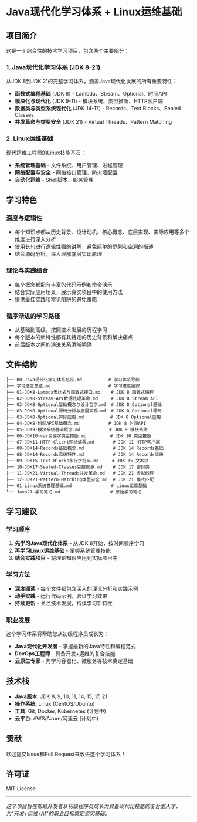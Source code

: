 # Java现代化学习体系 + Linux运维基础

## 项目简介

这是一个综合性的技术学习项目，包含两个主要部分：

### 1. Java现代化学习体系 (JDK 8-21)
从JDK 8到JDK 21的完整学习体系，涵盖Java现代化发展的所有重要特性：

- **函数式编程基础** (JDK 8) - Lambda、Stream、Optional、时间API
- **模块化与现代化** (JDK 9-11) - 模块系统、类型推断、HTTP客户端  
- **数据类与类型系统现代化** (JDK 14-17) - Records、Text Blocks、Sealed Classes
- **并发革命与类型安全** (JDK 21) - Virtual Threads、Pattern Matching

### 2. Linux运维基础
现代运维工程师的Linux技能基石：

- **系统管理基础** - 文件系统、用户管理、进程管理
- **网络配置与安全** - 网络接口管理、防火墙配置
- **自动化运维** - Shell脚本、服务管理

## 学习特色

### 深度与逻辑性
- 每个知识点都从历史背景、设计动机、核心概念、底层实现、实际应用等多个维度进行深入分析
- 使用长句进行逻辑性强的讲解，避免简单的罗列和空洞的描述
- 结合源码分析，深入理解底层实现原理

### 理论与实践结合
- 每个概念都配有丰富的代码示例和命令演示
- 结合实际应用场景，展示真实项目中的使用方法
- 提供最佳实践和常见陷阱的避免策略

### 循序渐进的学习路径
- 从基础到高级，按照技术发展的历程学习
- 每个版本的新特性都有其特定的历史背景和解决痛点
- 前后版本之间的演进关系清晰明确

## 文件结构

```
├── 00-Java现代化学习体系总览.md          # 学习体系导航
├── 学习进度总结.md                      # 学习进度跟踪
├── 01-JDK8-Lambda表达式与函数式接口.md    # JDK 8 函数式编程
├── 02-JDK8-Stream-API数据处理革命.md     # JDK 8 Stream API
├── 03-JDK8-Optional基础概念与设计哲学.md  # JDK 8 Optional基础
├── 03-JDK8-Optional源码分析与底层实现.md  # JDK 8 Optional源码
├── 03-JDK8-Optional实际应用.md          # JDK 8 Optional应用
├── 04-JDK8-时间API基础概念.md           # JDK 8 时间API
├── 05-JDK9-模块系统基础概念.md           # JDK 9 模块系统
├── 06-JDK10-var关键字类型推断.md         # JDK 10 类型推断
├── 07-JDK11-HTTP-Client网络编程.md       # JDK 11 HTTP客户端
├── 08-JDK14-Records基础概念.md           # JDK 14 Records基础
├── 08-JDK14-Records高级特性.md           # JDK 14 Records高级
├── 09-JDK15-Text-Blocks多行字符串.md     # JDK 15 文本块
├── 10-JDK17-Sealed-Classes受控继承.md    # JDK 17 密封类
├── 11-JDK21-Virtual-Threads并发革命.md   # JDK 21 虚拟线程
├── 12-JDK21-Pattern-Matching类型安全.md  # JDK 21 模式匹配
├── 01-Linux系统管理基础.md               # Linux运维基础
└── Java21-学习笔记.md                   # 原始学习笔记
```

## 学习建议

### 学习顺序
1. **先学习Java现代化体系** - 从JDK 8开始，按时间顺序学习
2. **再学习Linux运维基础** - 掌握系统管理技能
3. **结合实践项目** - 将理论知识应用到实际项目中

### 学习方法
- **深度阅读** - 每个文件都包含深入的理论分析和实践示例
- **动手实践** - 运行代码示例，验证学习效果
- **持续更新** - 关注技术发展，持续学习新特性

### 职业发展
这个学习体系将帮助您从初级程序员成长为：
- **Java现代化开发者** - 掌握最新的Java特性和编程范式
- **DevOps工程师** - 具备开发+运维的复合技能
- **云原生专家** - 为学习容器化、微服务等技术奠定基础

## 技术栈

- **Java版本**: JDK 8, 9, 10, 11, 14, 15, 17, 21
- **操作系统**: Linux (CentOS/Ubuntu)
- **工具**: Git, Docker, Kubernetes (计划中)
- **云平台**: AWS/Azure/阿里云 (计划中)

## 贡献

欢迎提交Issue和Pull Request来改进这个学习体系！

## 许可证

MIT License

---

*这个项目旨在帮助开发者从初级程序员成长为具备现代化技能的复合型人才，为"开发+运维+AI"的职业目标奠定坚实基础。*
